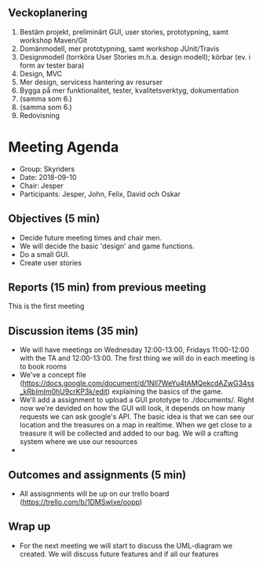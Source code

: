 ## Veckoplanering
1. Bestäm projekt, preliminärt GUI, user stories, prototypning, samt workshop Maven/Git
2. Domänmodell, mer prototypning, samt workshop JUnit/Travis
3. Designmodell (torrköra User Stories m.h.a. design modell); körbar (ev. i form av tester bara)
4. Design, MVC
5. Mer design, servicess hantering av resurser
6. Bygga på mer funktionalitet, tester, kvalitetsverktyg, dokumentation
7. (samma som 6.)
8. (samma som 6.)
9. Redovisning

# Meeting Agenda

- Group: Skyriders
- Date: 2018-09-10
- Chair: Jesper
- Participants: Jesper, John, Felix, David och Oskar


## Objectives (5 min) 

- Decide future meeting times and chair men.
- We will decide the basic 'design' and game functions.
- Do a small GUI.
- Create user stories


## Reports (15 min) from previous meeting

This is the first meeting


## Discussion items (35 min)

- We will have meetings on Wednesday 12:00-13:00, Fridays 11:00-12:00 with the TA and 12:00-13:00. The first thing we will do in each meeting is to book rooms
- We've a concept file (https://docs.google.com/document/d/1NIl7WeYu4tAMQekcdAZwG34ss_kRbImIm0hU9crKP3k/edit) explaining the basics of the game.
- We'll add a assignment to upload a GUI prototype to ./documents/. Right now we're devided on how the GUI will look, it depends on how many requests we can ask google's API. The basic idea is that we can see our location and the treasures on a map in realtime. When we get close to a treasure it will be collected and added to our bag. We will a crafting system where we use our resources
- 

## Outcomes and assignments (5 min)

- All assisgnments will be up on our trello board (https://trello.com/b/1DMSwIxe/oopp)

## Wrap up

- For the next meeting we will start to discuss the UML-diagram we created. We will discuss future features and if all our features 
